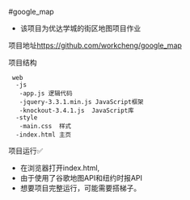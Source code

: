 #google_map
- 该项目为优达学城的街区地图项目作业

项目地址<https://github.com/workcheng/google_map>

项目结构

````
 web
  -js
   -app.js 逻辑代码
   -jquery-3.3.1.min.js JavaScript框架
   -knockout-3.4.1.js  JavaScript库
  -style
   -main.css  样式
  -index.html 主页
````
 项目运行✅

- 在浏览器打开index.html,
- 由于使用了谷歌地图API和纽约时报API
- 想要项目完整运行，可能需要搭梯子。